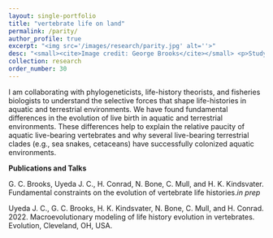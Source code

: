 ```yaml
---
layout: single-portfolio
title: "vertebrate life on land"
permalink: /parity/
author_profile: true
excerpt: "<img src='/images/research/parity.jpg' alt=''>"
desc: "<small><cite>Image credit: George Brooks</cite></small> <p>Studying macroevolutionary patterns associated with live birth and terrestrial modes of existance</p>"
collection: research
order_number: 30
---
```


I am collaborating with phylogeneticists, life-history theorists, and fisheries biologists to understand the selective forces that shape life-histories in aquatic and terrestrial environments. We have found fundamental differences in the evolution of live birth in aquatic and terrestrial environments. These differences help to explain the relative paucity of aquatic live-bearing vertebrates and why several live-bearing terrestrial clades (e.g., sea snakes, cetaceans) have successfully colonized aquatic environments.

**Publications and Talks**

G. C. Brooks, Uyeda J. C., H. Conrad, N. Bone, C. Mull, and H. K. Kindsvater. Fundamental constraints on the evolution of vertebrate life histories._in prep_

Uyeda J. C., G. C. Brooks, H. K. Kindsvater, N. Bone, C. Mull, and H. Conrad. 2022. Macroevolutionary modeling of life history evolution in vertebrates. Evolution, Cleveland, OH, USA.
